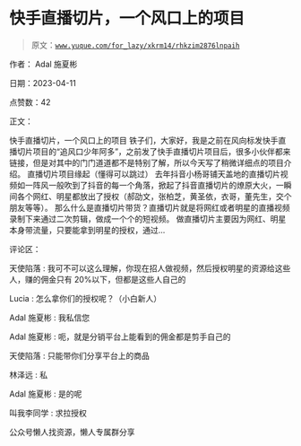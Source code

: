 # 快手直播切片，一个风口上的项目

> 原文：[`www.yuque.com/for_lazy/xkrm14/rhkzim2876lnpaih`](https://www.yuque.com/for_lazy/xkrm14/rhkzim2876lnpaih)



作者： Adal 施夏彬



日期：2023-04-11



点赞数：42

<ne-card data-card-name="hr" data-card-type="block" id="jJHdW" data-event-boundary="card">

正文：



快手直播切片，一个风口上的项目 铁子们，大家好，我是之前在风向标发快手直播切片项目的“追风口少年阿多”，之前发了快手直播切片项目后，很多小伙伴都来链接，但是对其中的门门道道都不是特别了解，所以今天写了稍微详细点的项目介绍。 直播切片项目缘起（懂得可以跳过） 去年抖音小杨哥铺天盖地的直播切片视频如一阵风一般吹到了抖音的每一个角落，掀起了抖音直播切片的燎原大火，一瞬间各个网红、明星都放出了授权（郝劭文，张柏芝，黄圣依，衣哥，董先生，交个朋友等等）。 那么什么是直播切片带货？直播切片就是将网红或者明星的直播视频录制下来通过二次剪辑，做成一个个的短视频。 做直播切片主要因为网红、明星本身带流量，只要能拿到明星的授权，通过...

<ne-card data-card-name="hr" data-card-type="block" id="TcDap" data-event-boundary="card">

评论区：



天使陷落 : 我可不可以这么理解，你现在招人做视频，然后授权明星的资源给这些人，赚的佣金只有 20%以下，但都是这些人自己的



Lucia : 怎么拿你们的授权呢？（小白新人）



Adal 施夏彬 : 我私信您



Adal 施夏彬 : 呃，就是分销平台上能看到的佣金都是剪手自己的



天使陷落 : 只能带你们分享平台上的商品



林泽远 : 私



Adal 施夏彬 : 是的呢



叫我李同学 : 求拉授权

<ne-card data-card-name="hr" data-card-type="block" id="gcTfH" data-event-boundary="card">

公众号懒人找资源，懒人专属群分享

</ne-card></ne-card></ne-card>